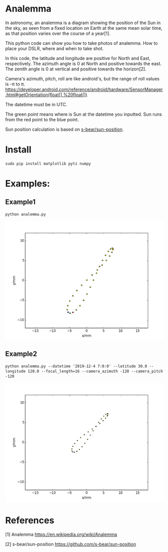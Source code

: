 # Analemma

In astronomy, an analemma is a diagram showing the position of the Sun in the sky, as seen from a fixed location on Earth at the same mean solar time, as that position varies over the course of a year[1]. 

This python code can show you how to take photos of analemma. How to place your DSLR, where and when to take shot.

In this code, the latitude and longitude are positive for North and East, respectively. The azimuth angle is 0 at North and positive towards the east. The zenith angle is 0 at vertical and positive towards the horizon[2]. 

Camera's azimuth, pitch, roll are like android's, but the range of roll values is -π to π.
https://developer.android.com/reference/android/hardware/SensorManager.html#getOrientation(float[],%20float[])

The datetime must be in UTC.

The green point means where is Sun at the datetime you inputted. Sun runs from the red point to the blue point.

Sun position calculation is based on [s-bear/sun-position](https://github.com/s-bear/sun-position).

# Install
```
sudo pip install matplotlib pytz numpy
```

# Examples:

## Example1
```
python analemma.py
```
![alt example1](https://raw.githubusercontent.com/weishuyin/analemma/master/img/example1.png "example1")

## Example2
```
python analemma.py --datetime '2019-12-4 7:0:0' --latitude 30.0 --longitude 120.0 --focal_length=16 --camera_azimuth -120 --camera_pitch -120
```
![alt example12](https://raw.githubusercontent.com/weishuyin/analemma/master/img/example2.png "example2")


# References
[1] Analemma <https://en.wikipedia.org/wiki/Analemma>

[2] s-bear/sun-position <https://github.com/s-bear/sun-position>
